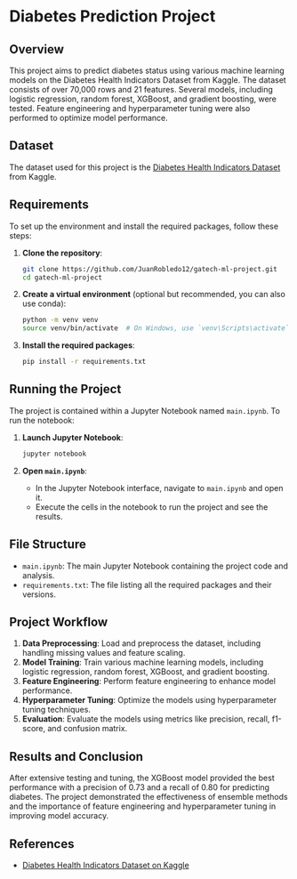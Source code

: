 # Diabetes Prediction Project

## Overview

This project aims to predict diabetes status using various machine learning models on the Diabetes Health Indicators Dataset from Kaggle. The dataset consists of over 70,000 rows and 21 features. Several models, including logistic regression, random forest, XGBoost, and gradient boosting, were tested. Feature engineering and hyperparameter tuning were also performed to optimize model performance.

## Dataset

The dataset used for this project is the [Diabetes Health Indicators Dataset](https://www.kaggle.com/datasets/alexteboul/diabetes-health-indicators-dataset) from Kaggle.

## Requirements

To set up the environment and install the required packages, follow these steps:

1. **Clone the repository**:

   ```bash
   git clone https://github.com/JuanRobledo12/gatech-ml-project.git
   cd gatech-ml-project
   ```

2. **Create a virtual environment** (optional but recommended, you can also use conda):

   ```bash
   python -m venv venv
   source venv/bin/activate  # On Windows, use `venv\Scripts\activate`
   ```

3. **Install the required packages**:
   ```bash
   pip install -r requirements.txt
   ```

## Running the Project

The project is contained within a Jupyter Notebook named `main.ipynb`. To run the notebook:

1. **Launch Jupyter Notebook**:

   ```bash
   jupyter notebook
   ```

2. **Open `main.ipynb`**:
   - In the Jupyter Notebook interface, navigate to `main.ipynb` and open it.
   - Execute the cells in the notebook to run the project and see the results.

## File Structure

- `main.ipynb`: The main Jupyter Notebook containing the project code and analysis.
- `requirements.txt`: The file listing all the required packages and their versions.

## Project Workflow

1. **Data Preprocessing**: Load and preprocess the dataset, including handling missing values and feature scaling.
2. **Model Training**: Train various machine learning models, including logistic regression, random forest, XGBoost, and gradient boosting.
3. **Feature Engineering**: Perform feature engineering to enhance model performance.
4. **Hyperparameter Tuning**: Optimize the models using hyperparameter tuning techniques.
5. **Evaluation**: Evaluate the models using metrics like precision, recall, f1-score, and confusion matrix.

## Results and Conclusion

After extensive testing and tuning, the XGBoost model provided the best performance with a precision of 0.73 and a recall of 0.80 for predicting diabetes. The project demonstrated the effectiveness of ensemble methods and the importance of feature engineering and hyperparameter tuning in improving model accuracy.

## References

- [Diabetes Health Indicators Dataset on Kaggle](https://www.kaggle.com/datasets/alexteboul/diabetes-health-indicators-dataset)
